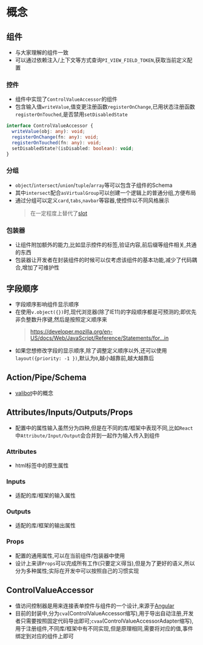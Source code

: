 # 概念

## 组件

- 与大家理解的组件一致
- 可以通过依赖注入/上下文等方式查询`PI_VIEW_FIELD_TOKEN`,获取当前定义配置

### 控件

- 组件中实现了`ControlValueAccessor`的组件
- 包含输入值`writeValue`,值变更注册函数`registerOnChange`,已用状态注册函数`registerOnTouched`,是否禁用`setDisabledState`

```typescript
interface ControlValueAccessor {
  writeValue(obj: any): void;
  registerOnChange(fn: any): void;
  registerOnTouched(fn: any): void;
  setDisabledState?(isDisabled: boolean): void;
}
```

### 分组

- `object`/`intersect`/`union`/`tuple`/`array`等可以包含子组件的Schema
- 其中`intersect`配合`asVirtualGroup`可以创建一个逻辑上的普通分组,方便布局
- 通过分组可以定义`card`,`tabs`,`navbar`等容器,使控件以不同风格展示
  > 在一定程度上替代了[slot](https://developer.mozilla.org/en-US/docs/Web/HTML/Reference/Elements/slot)

### 包装器

- 让组件附加额外的能力,比如显示控件的标签,验证内容,前后缀等组件相关,共通的东西
- 包装器让开发者在封装组件的时候可以仅考虑该组件的基本功能,减少了代码耦合,增加了可维护性

## 字段顺序
- 字段顺序影响组件显示顺序
- 在使用`v.object({})`时,现代浏览器(除了IE11)的字段顺序都是可预测的;即优先非负整数升序键,然后是按照定义顺序来
  > https://developer.mozilla.org/en-US/docs/Web/JavaScript/Reference/Statements/for...in
- 如果您想修改字段的显示顺序,除了调整定义顺序以外,还可以使用`layout({priority: -1 })`,默认为`0`,越小越靠前,越大越靠后

## Action/Pipe/Schema

- [valibot](https://valibot.dev/guides/mental-model/)中的概念

## Attributes/Inputs/Outputs/Props

- 配置中的属性输入虽然分为四种,但是在不同的库/框架中表现不同,比如`React`中`Attribute/Input/Output`会合并到一起作为输入传入到组件

### Attributes

- html标签中的原生属性

### Inputs

- 适配的库/框架的输入属性

### Outputs

- 适配的库/框架的输出属性

### Props

- 配置的通用属性,可以在当前组件/包装器中使用
- 设计上来讲`Props`可以完成所有工作(只要定义得当),但是为了更好的语义,所以分为多种属性;实际在开发中可以按照自己的习惯实现

## ControlValueAccessor
- 值访问控制器是用来连接表单控件与组件的一个设计,来源于[Angular](https://angular.dev/api/forms/ControlValueAccessor)
- 目前的封装中,分为`cva`(ControlValueAccessor缩写),用于导出自动注册,开发者只需要按照固定代码导出即可;`cvaa`(ControlValueAccessorAdapter缩写),用于注册组件,不同库/框架中有不同实现,但是原理相同,需要将对应的值,事件绑定到对应的组件上即可